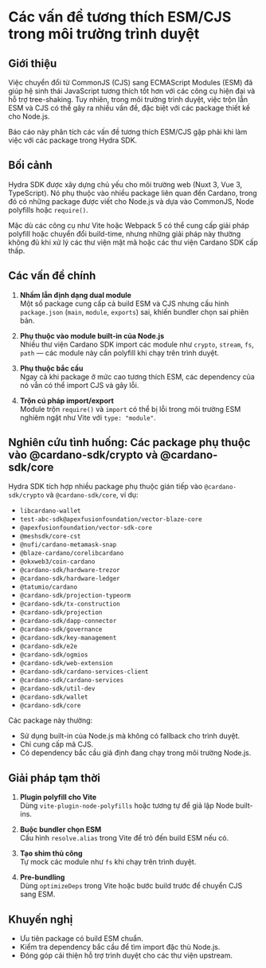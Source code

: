 # Các vấn đề tương thích ESM/CJS trong môi trường trình duyệt

## Giới thiệu
Việc chuyển đổi từ CommonJS (CJS) sang ECMAScript Modules (ESM) đã giúp hệ sinh thái JavaScript tương thích tốt hơn với các công cụ hiện đại và hỗ trợ tree-shaking. Tuy nhiên, trong môi trường trình duyệt, việc trộn lẫn ESM và CJS có thể gây ra nhiều vấn đề, đặc biệt với các package thiết kế cho Node.js.

Báo cáo này phân tích các vấn đề tương thích ESM/CJS gặp phải khi làm việc với các package trong Hydra SDK.

## Bối cảnh
Hydra SDK được xây dựng chủ yếu cho môi trường web (Nuxt 3, Vue 3, TypeScript). Nó phụ thuộc vào nhiều package liên quan đến Cardano, trong đó có những package được viết cho Node.js và dựa vào CommonJS, Node polyfills hoặc `require()`.

Mặc dù các công cụ như Vite hoặc Webpack 5 có thể cung cấp giải pháp polyfill hoặc chuyển đổi build-time, nhưng những giải pháp này thường không đủ khi xử lý các thư viện mật mã hoặc các thư viện Cardano SDK cấp thấp.

## Các vấn đề chính
1. **Nhầm lẫn định dạng dual module**  
   Một số package cung cấp cả build ESM và CJS nhưng cấu hình `package.json` (`main`, `module`, `exports`) sai, khiến bundler chọn sai phiên bản.

2. **Phụ thuộc vào module built-in của Node.js**  
   Nhiều thư viện Cardano SDK import các module như `crypto`, `stream`, `fs`, `path` — các module này cần polyfill khi chạy trên trình duyệt.

3. **Phụ thuộc bắc cầu**  
   Ngay cả khi package ở mức cao tương thích ESM, các dependency của nó vẫn có thể import CJS và gây lỗi.

4. **Trộn cú pháp import/export**  
   Module trộn `require()` và `import` có thể bị lỗi trong môi trường ESM nghiêm ngặt như Vite với `type: "module"`.

## Nghiên cứu tình huống: Các package phụ thuộc vào @cardano-sdk/crypto và @cardano-sdk/core
Hydra SDK tích hợp nhiều package phụ thuộc gián tiếp vào `@cardano-sdk/crypto` và `@cardano-sdk/core`, ví dụ:

- `libcardano-wallet`
- `test-abc-sdk@apexfusionfoundation/vector-blaze-core`
- `@apexfusionfoundation/vector-sdk-core`
- `@meshsdk/core-cst`
- `@nufi/cardano-metamask-snap`
- `@blaze-cardano/corelibcardano`
- `@okxweb3/coin-cardano`
- `@cardano-sdk/hardware-trezor`
- `@cardano-sdk/hardware-ledger`
- `@tatumio/cardano`
- `@cardano-sdk/projection-typeorm`
- `@cardano-sdk/tx-construction`
- `@cardano-sdk/projection`
- `@cardano-sdk/dapp-connector`
- `@cardano-sdk/governance`
- `@cardano-sdk/key-management`
- `@cardano-sdk/e2e`
- `@cardano-sdk/ogmios`
- `@cardano-sdk/web-extension`
- `@cardano-sdk/cardano-services-client`
- `@cardano-sdk/cardano-services`
- `@cardano-sdk/util-dev`
- `@cardano-sdk/wallet`
- `@cardano-sdk/core`

Các package này thường:
- Sử dụng built-in của Node.js mà không có fallback cho trình duyệt.
- Chỉ cung cấp mã CJS.
- Có dependency bắc cầu giả định đang chạy trong môi trường Node.js.

## Giải pháp tạm thời
1. **Plugin polyfill cho Vite**  
   Dùng `vite-plugin-node-polyfills` hoặc tương tự để giả lập Node built-ins.
   
2. **Buộc bundler chọn ESM**  
   Cấu hình `resolve.alias` trong Vite để trỏ đến build ESM nếu có.

3. **Tạo shim thủ công**  
   Tự mock các module như `fs` khi chạy trên trình duyệt.

4. **Pre-bundling**  
   Dùng `optimizeDeps` trong Vite hoặc bước build trước để chuyển CJS sang ESM.

## Khuyến nghị
- Ưu tiên package có build ESM chuẩn.
- Kiểm tra dependency bắc cầu để tìm import đặc thù Node.js.
- Đóng góp cải thiện hỗ trợ trình duyệt cho các thư viện upstream.

